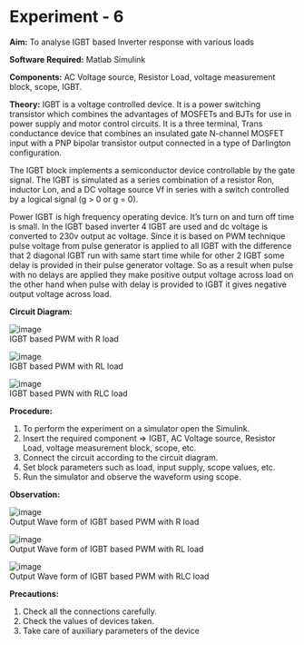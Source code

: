# Experiment - 6

**Aim:** To analyse IGBT based Inverter response with various loads  

**Software Required:** Matlab Simulink  

**Components:** AC Voltage source, Resistor Load, voltage measurement block, scope, IGBT.   

**Theory:** IGBT is a voltage controlled device. It is a power switching transistor which combines the advantages of MOSFETs and BJTs for use in power supply and motor control circuits.   It is a three terminal, Trans conductance device that combines an insulated gate N-channel MOSFET input with a PNP bipolar transistor output connected in a type of Darlington configuration.    

The IGBT block implements a semiconductor device controllable by the gate signal. The IGBT is simulated as a series combination of a resistor Ron, inductor Lon, and a DC voltage source Vf in series with a switch controlled by a logical signal (g > 0 or g = 0).

Power IGBT is high frequency operating device. It’s turn on and turn off time is small. In the IGBT based inverter 4 IGBT are used and dc voltage is converted to 230v output ac voltage. Since it is based on PWM technique pulse voltage from pulse generator is applied to all IGBT with the difference that 2 diagonal IGBT run with same start time while for other 2 IGBT some delay is provided in their pulse generator voltage. So as a result when pulse with no delays are applied they make positive output voltage across load on the other hand when pulse with delay is provided to IGBT it gives negative output voltage across load.  

**Circuit Diagram:**

![image](https://user-images.githubusercontent.com/43489758/132687870-eddbaff7-6a72-433f-aa54-18eed30b1479.png)  
IGBT based PWM with R load  
 
![image](https://user-images.githubusercontent.com/43489758/132687912-50e42478-21eb-4f21-97b8-170035bddea7.png)  
IGBT based PWM with RL load  

![image](https://user-images.githubusercontent.com/43489758/132687952-7cb0674a-32c9-48f1-b955-d8e9136f57ff.png)  
IGBT based PWN with RLC load  

**Procedure:**

1.	To perform the experiment on a simulator open the Simulink. 
2.	Insert the required component => IGBT, AC Voltage source, Resistor Load, voltage measurement block, scope, etc. 
3.	Connect the circuit according to the circuit diagram. 
4.	Set block parameters such as load, input supply, scope values, etc.
5.	Run the simulator and observe the waveform using scope.


**Observation:**
 
![image](https://user-images.githubusercontent.com/43489758/132687999-47b6fa2e-fbe2-41f1-9f37-c369409d2ab9.png)   
Output Wave form of IGBT based PWM with R load

![image](https://user-images.githubusercontent.com/43489758/132688032-aa01a9e2-3ba3-4758-98d4-fdb6a15bc9ad.png)  
Output Wave form of IGBT based PWM with RL load  

![image](https://user-images.githubusercontent.com/43489758/132688067-96e686f4-77b4-42f5-ba35-905e983208d9.png)  
Output Wave form of IGBT based PWM with RLC load


**Precautions:**
  
1) Check all the connections carefully.
2) Check the values of devices taken.
3) Take care of auxiliary parameters of the device
